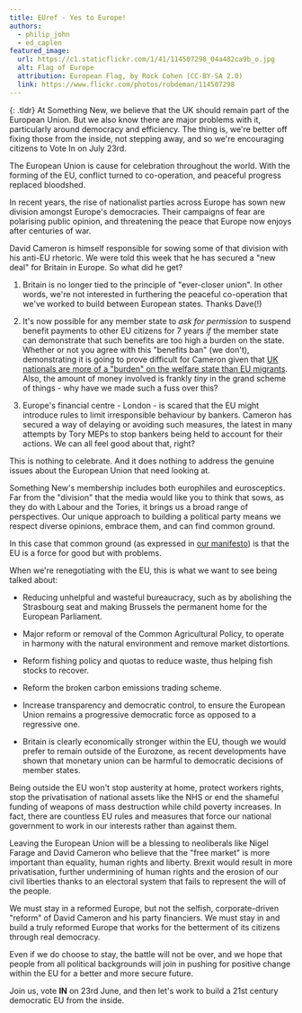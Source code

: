 ```yaml
---
title: EUref - Yes to Europe!
authors: 
  - philip_john
  - ed_caplen
featured_image:
  url: https://c1.staticflickr.com/1/41/114507298_04a482ca9b_o.jpg
  alt: Flag of Europe
  attribution: European Flag, by Rock Cohen (CC-BY-SA 2.0)
  link: https://www.flickr.com/photos/robdeman/114507298
---
```


{: .tldr}
At Something New, we believe that the UK should remain part of the European Union. But we also know there are major problems with it, particularly around democracy and efficiency. The thing is, we're better off fixing those from the inside, not stepping away, and so we're encouraging citizens to Vote In on July 23rd.

The European Union is cause for celebration throughout the world. With the forming of the EU, conflict turned to co-operation, and peaceful progress replaced bloodshed.

In recent years, the rise of nationalist parties across Europe has sown new division amongst Europe's democracies. Their campaigns of fear are polarising public opinion, and threatening the peace that Europe now enjoys after centuries of war.

David Cameron is himself responsible for sowing some of that division with his anti-EU rhetoric. We were told this week that he has secured a "new deal" for Britain in Europe. So what did he get?

1. Britain is no longer tied to the principle of "ever-closer union". In other words, we're not interested in furthering the peaceful co-operation that we've worked to build between European states. Thanks Dave(!)

1. It's now possible for any member state to *ask for permission* to suspend benefit payments to other EU citizens for 7 years *if* the member state can demonstrate that such benefits are too high a burden on the state. Whether or not you agree with this "benefits ban" (we don't), demonstrating it is going to prove difficult for Cameron given that [UK nationals are more of a "burden" on the welfare state than EU migrants](http://www.theguardian.com/uk-news/2014/nov/05/eu-migrants-uk-gains-20bn-ucl-study). Also, the amount of money involved is frankly *tiny* in the grand scheme of things - why have we made such a fuss over this?

1. Europe's financial centre - London - is scared that the EU might introduce rules to limit irresponsible behaviour by bankers. Cameron has secured a way of  delaying or avoiding such measures, the latest in many attempts by Tory MEPs to stop bankers being held to account for their actions. We can all feel good about that, right?

This is nothing to celebrate. And it does nothing to address the genuine issues about the European Union that need looking at.

Something New's membership includes both europhiles and eurosceptics. Far from the "division" that the media would like you to think that sows, as they do with Labour and the Tories, it brings us a broad range of perspectives. Our unique approach to building a political party means we respect diverse opinions, embrace them, and can find common ground. 

In this case that common ground (as expressed in [our manifesto](/manifesto/foreign_policy#european-union)) is that the EU is a force for good but with problems. 

When we're renegotiating with the EU, this is what we want to see being talked about:

* Reducing unhelpful and wasteful bureaucracy, such as by abolishing the Strasbourg seat and making Brussels the permanent home for the European Parliament.

* Major reform or removal of the Common Agricultural Policy, to operate in harmony with the natural environment and remove market distortions.

* Reform fishing policy and quotas to reduce waste, thus helping fish stocks to recover.

* Reform the broken carbon emissions trading scheme.

* Increase transparency and democratic control, to ensure the European Union remains a progressive democratic force as opposed to a regressive one.

* Britain is clearly economically stronger within the EU, though we would prefer to remain outside of the Eurozone, as recent developments have shown that monetary union can be harmful to democratic decisions of member states.

Being outside the EU won't stop austerity at home, protect workers rights, stop the privatisation of national assets like the NHS or end the shameful funding of weapons of mass destruction while child poverty increases. In fact, there are countless EU rules and measures that force our national government to work in our interests rather than against them.

Leaving the European Union will be a blessing to neoliberals like Nigel Farage and David Cameron who believe that the "free market" is more important than equality, human rights and liberty. Brexit would result in more privatisation, further undermining of human rights and the erosion of our civil liberties thanks to an electoral system that fails to represent the will of the people.

We must stay in a reformed Europe, but not the selfish, corporate-driven "reform" of David Cameron and his party financiers. We must stay in and build a truly reformed Europe that works for the betterment of its citizens through real democracy.

Even if we do choose to stay, the battle will not be over, and we hope that people from all political backgrounds will join in pushing for positive change within the EU for a better and more secure future.

Join us, vote **IN** on 23rd June, and then let's work to build a 21st century democratic EU from the inside.